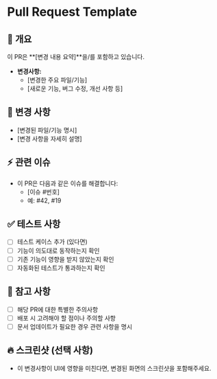 # Pull Request Template

## :telescope: 개요
이 PR은 **[변경 내용 요약]**을/를 포함하고 있습니다. 
- **변경사항:** 
  - [변경한 주요 파일/기능]
  - [새로운 기능, 버그 수정, 개선 사항 등]

## :wrench: 변경 사항
- [변경된 파일/기능 명시]
- [변경 사항을 자세히 설명]

## :zap: 관련 이슈
- 이 PR은 다음과 같은 이슈를 해결합니다:
  - [이슈 #번호]
  - 예: #42, #19

## :white_check_mark: 테스트 사항
- [ ] 테스트 케이스 추가 (있다면)
- [ ] 기능이 의도대로 동작하는지 확인
- [ ] 기존 기능이 영향을 받지 않았는지 확인
- [ ] 자동화된 테스트가 통과하는지 확인

## :memo: 참고 사항
- [ ] 해당 PR에 대한 특별한 주의사항
- [ ] 배포 시 고려해야 할 점이나 주의할 사항
- [ ] 문서 업데이트가 필요한 경우 관련 사항을 명시

## :fire: 스크린샷 (선택 사항)
- 이 변경사항이 UI에 영향을 미친다면, 변경된 화면의 스크린샷을 포함해주세요.
